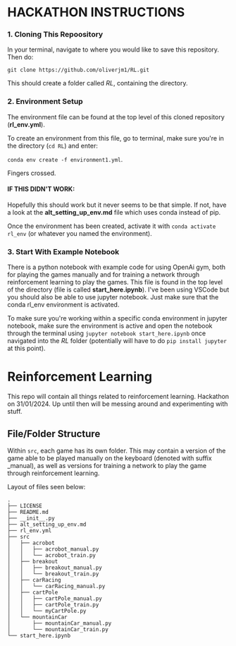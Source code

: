 # HACKATHON INSTRUCTIONS

### 1. Cloning This Repoository

In your terminal, navigate to where you would like to save this repository. Then do:

`git clone https://github.com/oliverjm1/RL.git`

This should create a folder called *RL*, containing the directory.

### 2. Environment Setup

The environment file can be found at the top level of this cloned repository (**rl_env.yml**).

To create an environment from this file, go to terminal, make sure you're in the directory (`cd RL`) and enter:

`conda env create -f environment1.yml`.
 
 Fingers crossed.

#### IF THIS DIDN'T WORK:

Hopefully this should work but it never seems to be that simple. If not, have a look at the **alt_setting_up_env.md** file which uses conda instead of pip. 

Once the environment has been created, activate it with `conda activate rl_env` (or whatever you named the environment).

### 3. Start With Example Notebook

There is a python notebook with example code for using OpenAi gym, both for playing the games manually and for training a network through reinforcement learning to play the games. This file is found in the top level of the directory (file is called **start_here.ipynb**). I've been using VSCode but you should also be able to use jupyter notebook. Just make sure that the conda rl_env environment is activated. 

To make sure you're working within a specific conda environment in jupyter notebook, make sure the environment is active and open the notebook through the terminal using `jupyter notebook start_here.ipynb` once navigated into the *RL* folder (potentially will have to do `pip install jupyter` at this point).

# Reinforcement Learning

This repo will contain all things related to reinforcement learning.
Hackathon on 31/01/2024.
Up until then will be messing around and experimenting with stuff.

## File/Folder Structure

Within `src`, each game has its own folder. This may contain a version of the game able to be played manually on the keyboard (denoted with suffix _manual), as well as versions for training a network to play the game through reinforcement learning.

Layout of files seen below:

```
.
├── LICENSE
├── README.md
├── __init__.py
├── alt_setting_up_env.md
├── rl_env.yml
├── src
│   ├── acrobot
│   │   ├── acrobot_manual.py
│   │   └── acrobot_train.py
│   ├── breakout
│   │   ├── breakout_manual.py
│   │   └── breakout_train.py
│   ├── carRacing
│   │   └── carRacing_manual.py
│   ├── cartPole
│   │   ├── cartPole_manual.py
│   │   ├── cartPole_train.py
│   │   └── myCartPole.py
│   └── mountainCar
│       ├── mountainCar_manual.py
│       └── mountainCar_train.py
└── start_here.ipynb
```
